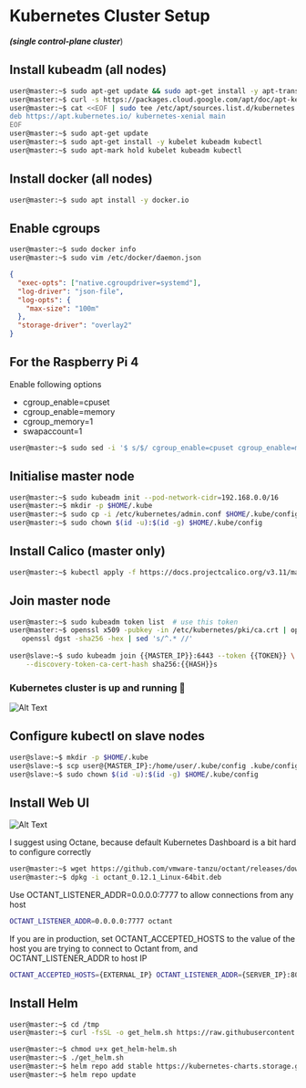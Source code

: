 # Kubernetes Cluster Setup

***(single control-plane cluster***)

## Install kubeadm (all nodes)

```bash
user@master:~$ sudo apt-get update && sudo apt-get install -y apt-transport-https curl
user@master:~$ curl -s https://packages.cloud.google.com/apt/doc/apt-key.gpg | sudo apt-key add -
user@master:~$ cat <<EOF | sudo tee /etc/apt/sources.list.d/kubernetes.list
deb https://apt.kubernetes.io/ kubernetes-xenial main
EOF
user@master:~$ sudo apt-get update
user@master:~$ sudo apt-get install -y kubelet kubeadm kubectl
user@master:~$ sudo apt-mark hold kubelet kubeadm kubectl
```

## Install docker (all nodes)
```bash
user@master:~$ sudo apt install -y docker.io
```

## Enable cgroups
```bash
user@master:~$ sudo docker info
user@master:~$ sudo vim /etc/docker/daemon.json
```
```json
{
  "exec-opts": ["native.cgroupdriver=systemd"],
  "log-driver": "json-file",
  "log-opts": {
    "max-size": "100m"
  },
  "storage-driver": "overlay2"
}
```

## For the Raspberry Pi 4

Enable following options
* cgroup_enable=cpuset
* cgroup_enable=memory
* cgroup_memory=1
* swapaccount=1

```bash
user@master:~$ sudo sed -i '$ s/$/ cgroup_enable=cpuset cgroup_enable=memory cgroup_memory=1 swapaccount=1/' /boot/firmware/cmdline.txt
```


## Initialise master node

```bash
user@master:~$ sudo kubeadm init --pod-network-cidr=192.168.0.0/16
user@master:~$ mkdir -p $HOME/.kube
user@master:~$ sudo cp -i /etc/kubernetes/admin.conf $HOME/.kube/config
user@master:~$ sudo chown $(id -u):$(id -g) $HOME/.kube/config
```

## Install Calico (master only)

```bash
user@master:~$ kubectl apply -f https://docs.projectcalico.org/v3.11/manifests/calico.yaml
```

## Join master node

```bash
user@master:~$ sudo kubeadm token list  # use this token
user@master:~$ openssl x509 -pubkey -in /etc/kubernetes/pki/ca.crt | openssl rsa -pubin -outform der 2>/dev/null | \ # get hash
   openssl dgst -sha256 -hex | sed 's/^.* //'
   
user@slave:~$ sudo kubeadm join {{MASTER_IP}}:6443 --token {{TOKEN}} \
    --discovery-token-ca-cert-hash sha256:{{HASH}}s
```



### Kubernetes cluster is up and running 👑

![Alt Text](https://media.giphy.com/media/vFKqnCdLPNOKc/giphy.gif)





## Configure kubectl on slave nodes

```bash
user@slave:~$ mkdir -p $HOME/.kube
user@slave:~$ scp user@{MASTER_IP}:/home/user/.kube/config .kube/config
user@slave:~$ sudo chown $(id -u):$(id -g) $HOME/.kube/config
```



## Install Web UI

![Alt Text](https://octant.dev/docs/master/octant-demo.gif)

I suggest using Octane, because default Kubernetes Dashboard is a bit hard to configure correctly

```bash
user@master:~$ wget https://github.com/vmware-tanzu/octant/releases/download/v0.12.1/octant_0.12.1_Linux-64bit.deb
user@master:~$ dpkg -i octant_0.12.1_Linux-64bit.deb
```



Use OCTANT_LISTENER_ADDR=0.0.0.0:7777 to allow connections from any host

```bash
OCTANT_LISTENER_ADDR=0.0.0.0:7777 octant
```

If you are in production, set OCTANT_ACCEPTED_HOSTS to the value of the host you are trying to connect to Octant from, and  OCTANT_LISTENER_ADDR to host IP

```bash
OCTANT_ACCEPTED_HOSTS={EXTERNAL_IP} OCTANT_LISTENER_ADDR={SERVER_IP}:80 octant
```



## Install Helm

```bash
user@master:~$ cd /tmp
user@master:~$ curl -fsSL -o get_helm.sh https://raw.githubusercontent.com/helm/helm/master/scripts/get-helm-3

user@master:~$ chmod u+x get_helm-helm.sh
user@master:~$ ./get_helm.sh
user@master:~$ helm repo add stable https://kubernetes-charts.storage.googleapis.com/
user@master:~$ helm repo update
```

